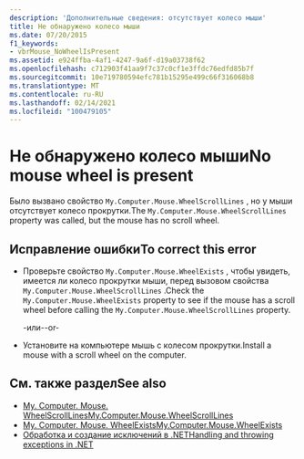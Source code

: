 ```yaml
---
description: 'Дополнительные сведения: отсутствует колесо мыши'
title: Не обнаружено колесо мыши
ms.date: 07/20/2015
f1_keywords:
- vbrMouse_NoWheelIsPresent
ms.assetid: e924ffba-4af1-4247-9a6f-d19a03738f62
ms.openlocfilehash: c712903f41aa9f7c37c0cf1e3ffdc76edfd85b7f
ms.sourcegitcommit: 10e719780594efc781b15295e499c66f316068b8
ms.translationtype: MT
ms.contentlocale: ru-RU
ms.lasthandoff: 02/14/2021
ms.locfileid: "100479105"
---
```

# <a name="no-mouse-wheel-is-present"></a><span data-ttu-id="1a504-103">Не обнаружено колесо мыши</span><span class="sxs-lookup"><span data-stu-id="1a504-103">No mouse wheel is present</span></span>

<span data-ttu-id="1a504-104">Было вызвано свойство `My.Computer.Mouse.WheelScrollLines` , но у мыши отсутствует колесо прокрутки.</span><span class="sxs-lookup"><span data-stu-id="1a504-104">The `My.Computer.Mouse.WheelScrollLines` property was called, but the mouse has no scroll wheel.</span></span>  
  
## <a name="to-correct-this-error"></a><span data-ttu-id="1a504-105">Исправление ошибки</span><span class="sxs-lookup"><span data-stu-id="1a504-105">To correct this error</span></span>  
  
- <span data-ttu-id="1a504-106">Проверьте свойство `My.Computer.Mouse.WheelExists` , чтобы увидеть, имеется ли колесо прокрутки мыши, перед вызовом свойства `My.Computer.Mouse.WheelScrollLines` .</span><span class="sxs-lookup"><span data-stu-id="1a504-106">Check the `My.Computer.Mouse.WheelExists` property to see if the mouse has a scroll wheel before calling the `My.Computer.Mouse.WheelScrollLines` property.</span></span>  
  
     <span data-ttu-id="1a504-107">-или-</span><span class="sxs-lookup"><span data-stu-id="1a504-107">-or-</span></span>  
  
- <span data-ttu-id="1a504-108">Установите на компьютере мышь с колесом прокрутки.</span><span class="sxs-lookup"><span data-stu-id="1a504-108">Install a mouse with a scroll wheel on the computer.</span></span>  
  
## <a name="see-also"></a><span data-ttu-id="1a504-109">См. также раздел</span><span class="sxs-lookup"><span data-stu-id="1a504-109">See also</span></span>

- [<span data-ttu-id="1a504-110">My. Computer. Mouse. WheelScrollLines</span><span class="sxs-lookup"><span data-stu-id="1a504-110">My.Computer.Mouse.WheelScrollLines</span></span>](xref:Microsoft.VisualBasic.Devices.Mouse.WheelScrollLines)
- [<span data-ttu-id="1a504-111">My. Computer. Mouse. WheelExists</span><span class="sxs-lookup"><span data-stu-id="1a504-111">My.Computer.Mouse.WheelExists</span></span>](xref:Microsoft.VisualBasic.Devices.Mouse.WheelExists)
- [<span data-ttu-id="1a504-112">Обработка и создание исключений в .NET</span><span class="sxs-lookup"><span data-stu-id="1a504-112">Handling and throwing exceptions in .NET</span></span>](../../standard/exceptions/index.md)
